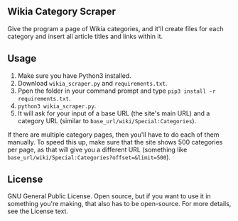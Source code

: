 ## Wikia Category Scraper

Give the program a page of Wikia categories, and it'll create files for each category and insert all article titles and links within it.

## Usage

1. Make sure you have Python3 installed.
2. Download `wikia_scraper.py` and `requirements.txt`.
3. Ppen the folder in your command prompt and type `pip3 install -r requirements.txt`.
4. `python3 wikia_scraper.py`.
5. It will ask for your input of a base URL (the site's main URL) and a category URL (similar to `base_url/wiki/Special:Categories`).

If there are multiple category pages, then you'll have to do each of them manually. To speed this up, make sure that the site shows 500 categories per page, as that will give you a different URL (something like `base_url/wiki/Special:Categories?offset=&limit=500`).

## License
GNU General Public License. Open source, but if you want to use it in something you're making, that also has to be open-source. For more details, see the License text.